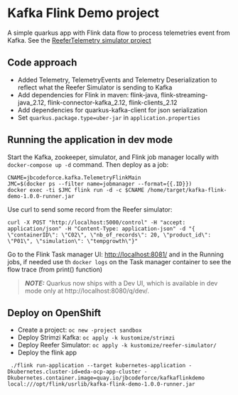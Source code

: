 # Kafka Flink Demo project

A simple quarkus app with Flink data flow to process telemetries event from Kafka. See the [ReeferTelemetry simulator project](https://github.com/ibm-cloud-architecture/vaccine-reefer-simulator)

## Code approach

* Added Telemetry, TelemetryEvents and Telemetry Deserialization to reflect what the Reefer Simulator is sending to Kafka
* Add dependencies for Flink in maven: flink-java, flink-streaming-java_2.12, flink-connector-kafka_2.12, flink-clients_2.12
* Add dependencies for quarkus-kafka-client for json serialization
* Set `quarkus.package.type=uber-jar` in `application.properties`

## Running the application in dev mode

Start the Kafka, zookeeper, simulator, and Flink job manager locally with `docker-compose up -d` command. 
Then deploy as a job:

```shell
CNAME=jbcodeforce.kafka.TelemetryFlinkMain
JMC=$(docker ps --filter name=jobmanager --format={{.ID}})
docker exec -ti $JMC flink run -d -c $CNAME /home/target/kafka-flink-demo-1.0.0-runner.jar
```

Use curl to send some record from the Reefer simulator:

```shell
curl -X POST "http://localhost:5000/control" -H "accept: application/json" -H "Content-Type: application-json" -d "{ \"containerID\": \"C02\", \"nb_of_records\": 20, \"product_id\": \"P01\", \"simulation\": \"tempgrowth\"}"
```

Go to the Flink Task manager UI: [http://localhost:8081/](http://localhost:8081/) and in the Running jobs, if needed use th `docker logs` on the Task manager container to see the flow trace (from print() function)

> **_NOTE:_**  Quarkus now ships with a Dev UI, which is available in dev mode only at http://localhost:8080/q/dev/.


## Deploy on OpenShift

* Create a project: `oc new -project sandbox`
* Deploy Strimzi Kafka: `oc apply -k kustomize/strimzi`
* Deploy Reefer Simulator: `oc apply -k kustomize/reefer-simulator/`
* Deploy the flink app

```
 ./flink run-application --target kubernetes-application -Dkubernetes.cluster-id=eda-ocp-app-cluster -Dkubernetes.container.image=quay.io/jbcodeforce/kafkaflinkdemo local:///opt/flink/usrlib/kafka-flink-demo-1.0.0-runner.jar
```
